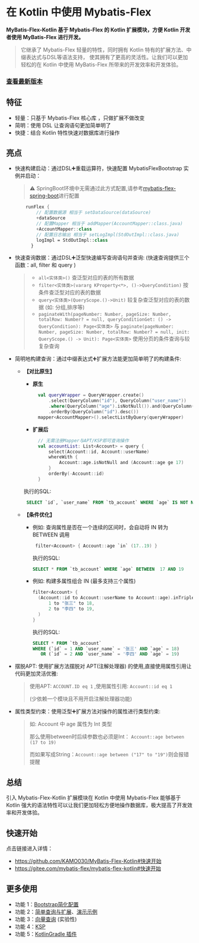 # 在 Kotlin 中使用 Mybatis-Flex

**MyBatis-Flex-Kotlin 基于 Mybatis-Flex 的 Kotlin 扩展模块，方便 Kotlin 开发者使用 MyBatis-Flex 进行开发。**

> 它继承了 Mybatis-Flex 轻量的特性，同时拥有 Kotlin 特有的扩展方法、中缀表达式与DSL等语法支持，
> 使其拥有了更高的灵活性。让我们可以更加轻松的在 Kotlin 中使用 MyBatis-Flex 所带来的开发效率和开发体验。

### [查看最新版本](https://central.sonatype.com/search?q=mybatis-flex-kotlin)

## 特征

- 轻量：只基于 Mybatis-Flex 核心库 ，只做扩展不做改变
- 简明：使用 DSL 让查询语句更加简单明了
- 快捷：结合 Kotlin 特性快速对数据库进行操作

## 亮点

- 快速构建启动：通过DSL➕重载运算符，快速配置 MybatisFlexBootstrap 实例并启动：
  > ⚠️ SpringBoot环境中无需通过此方式配置,请参考[mybatis-flex-spring-boot](https://mybatis-flex.com/zh/base/configuration.html)进行配置
  ```kotlin
      runFlex {
          // 配置数据源 相当于 setDataSource(dataSource)
          +dataSource
          // 配置Mapper 相当于 addMapper(AccountMapper::class.java)
          +AccountMapper::class
          // 配置日志输出 相当于 setLogImpl(StdOutImpl::class.java)
          logImpl = StdOutImpl::class
        }
  ```
- 快速查询数据：通过DSL➕泛型快速编写查询语句并查询:  (快速查询提供三个函数：all, filter 和 query )
  >- `all<实体类>()` 查泛型对应的表的所有数据
  >- `filter<实体类>(vararg KProperty<*>, ()->QueryCondition)` 按条件查泛型对应的表的数据
  >- `query<实体类>(QueryScope.()->Unit)` 较复杂查泛型对应的表的数据 (如: 分组,排序等)
  >- `paginateWith(pageNumber: Number, pageSize: Number, totalRow: Number? = null, queryConditionGet: () -> QueryCondition): Page<实体类>`
     与 `paginate(pageNumber: Number, pageSize: Number, totalRow: Number? = null, init: QueryScope.() -> Unit): Page<实体类>`
     使用分页的条件查询与较复杂查询

- 简明地构建查询：通过中缀表达式➕扩展方法能更加简单明了的构建条件:

    * **【对比原生】**
        * **原生**
          ```kotlin
            val queryWrapper = QueryWrapper.create()
                .select(QueryColumn("id"), QueryColumn("user_name"))
                .where(QueryColumn("age").isNotNull()).and(QueryColumn("age").ge(17))
                .orderBy(QueryColumn("id").desc())
            mapper<AccountMapper>().selectListByQuery(queryWrapper)
          ```

        * **扩展后**
          ```kotlin
            // 无需注册Mapper与APT/KSP即可查询操作
            val accountList: List<Account> = query {
                select(Account::id, Account::userName)
                whereWith {
                    Account::age.isNotNull and (Account::age ge 17)
                }
                orderBy(-Account::id)
            }
          ```
      执行的SQL:
      ```sql
       SELECT `id`, `user_name` FROM `tb_account` WHERE `age` IS NOT NULL  AND `age` >= 17 ORDER BY `id` DESC
      ```

    * **【条件优化】**
        - 例如: 查询属性是否在一个连续的区间时，会自动将 IN 转为 BETWEEN 调用
          ```kotlin
           filter<Account> { Account::age `in` (17..19) }
          ```
          执行的SQL:
          ```sql
          SELECT * FROM `tb_account` WHERE `age` BETWEEN  17 AND 19
          ```
        - 例如: 构建多属性组合 IN (最多支持三个属性)
          ```kotlin
          filter<Account> {
            (Account::id to Account::userName to Account::age).inTriple(
                1 to "张三" to 18,
                2 to "李四" to 19,
            )
          }
          ```
          执行的SQL:
          ```sql
          SELECT * FROM `tb_account`
          WHERE (`id` = 1 AND `user_name` = '张三' AND `age` = 18)
             OR (`id` = 2 AND `user_name` = '李四' AND `age` = 19)
          ```
- 摆脱APT: 使用扩展方法摆脱对 APT(注解处理器) 的使用,直接使用属性引用让代码更加灵活优雅:
  >  使用APT: `ACCOUNT.ID eq 1` ,使用属性引用: `Account::id eq 1`
  >
  >  (少依赖一个模块且不用开启注解处理器功能)
- 属性类型约束：使用泛型➕扩展方法对操作的属性进行类型约束:
  > 如: Account 中 age 属性为 Int 类型
  >
  > 那么使用between时后续参数也必须是Int： `Account::age between (17 to 19)`
  >
  > 而如果写成String：`Account::age between ("17" to "19")`则会报错提醒


## 总结
引入 Mybatis-Flex-Kotlin 扩展模块在 Kotlin 中使用 Mybatis-Flex 能够基于 Kotlin 强大的语法特性可以让我们更加轻松方便地操作数据库，极大提高了开发效率和开发体验。

## 快速开始

点击链接进入详情：
- https://github.com/KAMO030/MyBatis-Flex-Kotlin#快速开始
- https://gitee.com/mybatis-flex/mybatis-flex-kotlin#快速开始

## 更多使用

- 功能 1：[Bootstrap简化配置](https://gitee.com/mybatis-flex/mybatis-flex-kotlin/blob/main/docs/bootstrapExt.md)
- 功能 2：[简单查询与扩展](https://gitee.com/mybatis-flex/mybatis-flex-kotlin/blob/main/docs/extensions.md)、[演示示例](https://gitee.com/mybatis-flex/mybatis-flex-kotlin/blob/main/mybatis-flex-kotlin-extensions/src/test/kotlin/example/KotlinExample.kt)
- 功能 3：[向量查询](https://gitee.com/mybatis-flex/mybatis-flex-kotlin/blob/main/docs/vec.md) (实验性)
- 功能 4：[KSP](https://gitee.com/mybatis-flex/mybatis-flex-kotlin/blob/main/docs/ksp.md)
- 功能 5：[KotlinGradle 插件](https://gitee.com/mybatis-flex/mybatis-flex-kotlin/blob/main/docs/kotlinGradlePlugin.md)
